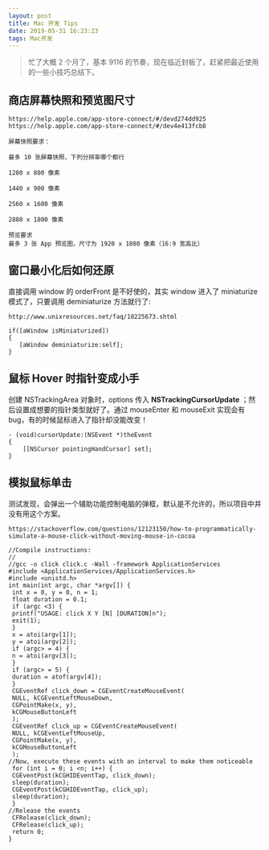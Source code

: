 ```yaml
---
layout: post
title: Mac 开发 Tips
date: 2019-05-31 16:23:23
tags: Mac开发
---
```


> 忙了大概 2 个月了，基本 9116 的节奏，现在临近封板了，赶紧把最近使用的一些小技巧总结下。

## 商店屏幕快照和预览图尺寸

```
https://help.apple.com/app-store-connect/#/devd274dd925
https://help.apple.com/app-store-connect/#/dev4e413fcb8

屏幕快照要求：

最多 10 张屏幕快照，下列分辨率哪个都行

1280 x 800 像素

1440 x 900 像素

2560 x 1600 像素

2880 x 1800 像素

预览要求
最多 3 张 App 预览图，尺寸为 1920 x 1080 像素（16:9 宽高比）

```

## 窗口最小化后如何还原

直接调用 window 的 orderFront 是不好使的，其实 window 进入了 miniaturize 模式了，只要调用 deminiaturize 方法就行了:

```
http://www.unixresources.net/faq/10225673.shtml

if([aWindow isMiniaturized])
{
   [aWindow deminiaturize:self];
}

```

## 鼠标 Hover 时指针变成小手

创建 NSTrackingArea 对象时，options 传入 **NSTrackingCursorUpdate** ；然后设置成想要的指针类型就好了。通过 mouseEnter 和 mouseExit 实现会有bug，有的时候鼠标进入了指针却没能改变！

```
- (void)cursorUpdate:(NSEvent *)theEvent
{
    [[NSCursor pointingHandCursor] set];
}
```

## 模拟鼠标单击

测试发现，会弹出一个辅助功能控制电脑的弹框，默认是不允许的，所以项目中并没有用这个方案。

```
https://stackoverflow.com/questions/12123150/how-to-programmatically-simulate-a-mouse-click-without-moving-mouse-in-cocoa

//Compile instructions:
//
//gcc -o click click.c -Wall -framework ApplicationServices
#include <ApplicationServices/ApplicationServices.h>
#include <unistd.h>
int main(int argc, char *argv[]) {
 int x = 0, y = 0, n = 1;
 float duration = 0.1;
 if (argc <3) {
 printf("USAGE: click X Y [N] [DURATION]n");
 exit(1);
 }
 x = atoi(argv[1]);
 y = atoi(argv[2]);
 if (argc> = 4) {
 n = atoi(argv[3]);
 }
 if (argc> = 5) {
 duration = atof(argv[4]);
 }
 CGEventRef click_down = CGEventCreateMouseEvent(
 NULL, kCGEventLeftMouseDown,
 CGPointMake(x, y),
 kCGMouseButtonLeft
 );
 CGEventRef click_up = CGEventCreateMouseEvent(
 NULL, kCGEventLeftMouseUp,
 CGPointMake(x, y),
 kCGMouseButtonLeft
 );
//Now, execute these events with an interval to make them noticeable
 for (int i = 0; i <n; i++) {
 CGEventPost(kCGHIDEventTap, click_down);
 sleep(duration);
 CGEventPost(kCGHIDEventTap, click_up);
 sleep(duration);
 }
//Release the events
 CFRelease(click_down);
 CFRelease(click_up);
 return 0;
}
```